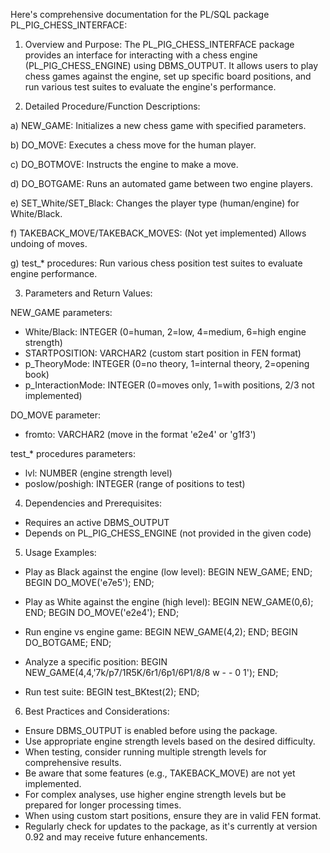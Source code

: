 Here's comprehensive documentation for the PL/SQL package PL_PIG_CHESS_INTERFACE:

1. Overview and Purpose:
The PL_PIG_CHESS_INTERFACE package provides an interface for interacting with a chess engine (PL_PIG_CHESS_ENGINE) using DBMS_OUTPUT. It allows users to play chess games against the engine, set up specific board positions, and run various test suites to evaluate the engine's performance.

2. Detailed Procedure/Function Descriptions:

a) NEW_GAME:
   Initializes a new chess game with specified parameters.

b) DO_MOVE:
   Executes a chess move for the human player.

c) DO_BOTMOVE:
   Instructs the engine to make a move.

d) DO_BOTGAME:
   Runs an automated game between two engine players.

e) SET_White/SET_Black:
   Changes the player type (human/engine) for White/Black.

f) TAKEBACK_MOVE/TAKEBACK_MOVES:
   (Not yet implemented) Allows undoing of moves.

g) test_* procedures:
   Run various chess position test suites to evaluate engine performance.

3. Parameters and Return Values:

NEW_GAME parameters:
- White/Black: INTEGER (0=human, 2=low, 4=medium, 6=high engine strength)
- STARTPOSITION: VARCHAR2 (custom start position in FEN format)
- p_TheoryMode: INTEGER (0=no theory, 1=internal theory, 2=opening book)
- p_InteractionMode: INTEGER (0=moves only, 1=with positions, 2/3 not implemented)

DO_MOVE parameter:
- fromto: VARCHAR2 (move in the format 'e2e4' or 'g1f3')

test_* procedures parameters:
- lvl: NUMBER (engine strength level)
- poslow/poshigh: INTEGER (range of positions to test)

4. Dependencies and Prerequisites:
- Requires an active DBMS_OUTPUT
- Depends on PL_PIG_CHESS_ENGINE (not provided in the given code)

5. Usage Examples:
- Play as Black against the engine (low level):
  BEGIN NEW_GAME; END;
  BEGIN DO_MOVE('e7e5'); END;

- Play as White against the engine (high level):
  BEGIN NEW_GAME(0,6); END;
  BEGIN DO_MOVE('e2e4'); END;

- Run engine vs engine game:
  BEGIN NEW_GAME(4,2); END;
  BEGIN DO_BOTGAME; END;

- Analyze a specific position:
  BEGIN NEW_GAME(4,4,'7k/p7/1R5K/6r1/6p1/6P1/8/8 w - - 0 1'); END;

- Run test suite:
  BEGIN test_BKtest(2); END;

6. Best Practices and Considerations:
- Ensure DBMS_OUTPUT is enabled before using the package.
- Use appropriate engine strength levels based on the desired difficulty.
- When testing, consider running multiple strength levels for comprehensive results.
- Be aware that some features (e.g., TAKEBACK_MOVE) are not yet implemented.
- For complex analyses, use higher engine strength levels but be prepared for longer processing times.
- When using custom start positions, ensure they are in valid FEN format.
- Regularly check for updates to the package, as it's currently at version 0.92 and may receive future enhancements.